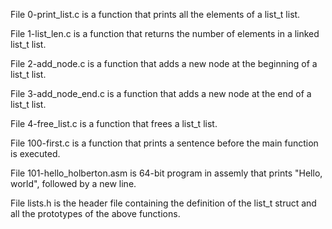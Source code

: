File 0-print_list.c is a function that prints all the elements of a list_t list.

File 1-list_len.c is a function that returns the number of elements in a linked list_t list.

File 2-add_node.c is a function that adds a new node at the  beginning of a list_t list.

File 3-add_node_end.c is a function that adds a new node at the end of a list_t list.

File 4-free_list.c is a function that frees a list_t list.

File 100-first.c is a function that prints a sentence before the main function is executed.

File 101-hello_holberton.asm is 64-bit program in assemly that prints "Hello, world", followed by a new line.

File lists.h is the header file containing the definition of the list_t struct and all the prototypes of the above functions.
